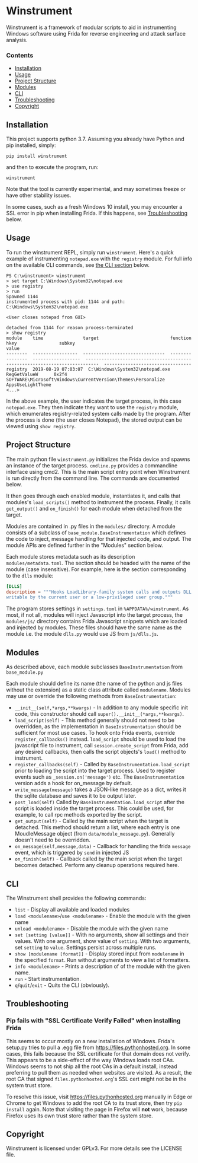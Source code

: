 # Winstrument
Winstrument is a framework of modular scripts to aid in instrumenting Windows software using Frida for reverse engineering and attack surface analysis.

### Contents
* [Installation](#installation)
* [Usage](#usage)
* [Project Structure](#project-structure)
* [Modules](#modules)
* [CLI](#cli)
* [Troubleshooting](#troubleshooting)
* [Copyright](#copyright)

## Installation
This project supports python 3.7.
Assuming you already have Python and pip installed, simply:

~~~
pip install winstrument
~~~
and then to execute the program, run:
~~~
winstrument
~~~

Note that the tool is currently experimental, and may sometimes freeze or have other stability issues.

In some cases, such as a fresh Windows 10 install, you may encounter a SSL error in pip when installing Frida. If this happens, see [Troubleshooting](#troubleshooting) below.
## Usage

To run the winstrument REPL, simply run `winstrument`.
Here's a quick example of instrumenting `notepad.exe` with the `registry` module. For full info on the available CLI commands, see [the CLI section](#CLI) below.

```
PS C:\winstrument> winstrument
> set target C:\Windows\System32\notepad.exe
> use registry
> run
Spawned 1144
instrumented process with pid: 1144 and path: C:\Windows\System32\notepad.exe

<User closes notepad from GUI>

detached from 1144 for reason process-terminated
> show registry
module    time               target                           function          hkey                subkey                                                                       value
--------  -----------------  -------------------------------  ----------------  ------------------  ---------------------------------------------------------------------------  ---------------------------------
registry  2019-08-19 07:03:07  C:\Windows\System32\notepad.exe  RegGetValueW      0x2f4               SOFTWARE\Microsoft\Windows\CurrentVersion\Themes\Personalize                 AppsUseLightTheme
<...>
```

In the above example, the user indicates the target process, in this case `notepad.exe`. They then indicate they want to use the `registry` module, which enumerates registry-related system calls made by the program. After the process is done (the user closes Notepad), the stored output can be viewed using `show registry`.
## Project Structure

The main python file `winstrument.py` initializes the Frida device and spawns an instance of the target process. 
`cmdline.py` provides a commandline interface using cmd2. This is the main script entry point when Winstrument is run directly from the command line. The commands are documented below. 

It then goes through each enabled module, instantiates it, and calls that modules's `load_scripts()` method to instrument the process.
Finally, it calls `get_output()` and `on_finish()` for each module when detached from the target.

Modules are contained in .py files in the `modules/` directory. A module consists of a subclass of `base_module.BaseInstrumentation` which defines the code to inject, message handling for that injected code, and output.
The module APIs are defined further in the "Modules" section below.

Each module stores metadata such as its description `modules/metadata.toml`. The section should be headed with the name of the module (case insensitive).
For example, here is the section corresponding to the `dlls`  module:

~~~ toml
[DLLS]
description = """Hooks LoadLibrary-family system calls and outputs DLL loads where part of the search path might be
writable by the current user or a low-privileged user group."""
~~~

The program stores settings in `settings.toml` in `%APPDATA%/winstrument`.
As most, if not all, modules will inject Javascript into the target process, the `modules/js/` directory contains Frida Javascript snippets which are loaded and injected by modules. 
These files should have the same name as the module i.e. the module `dlls.py` would use JS from `js/dlls.js`.


## Modules

As described above, each module subclasses `BaseInstrumentation` from `base_module.py`

Each module should define its name (the name of the python and js files without the extension) as a static class attribute called `modulename`. 
Modules may use or override the following methods from `BaseInstrumentation`:
* `__init__(self,*args,**kwargs)` - In addition to any module specific init code, this constructor should call `super().__init__(*args,**kwargs)`.  
* `load_script(self)` - This method generally should not need to be overridden, as the implementation in `BaseInstrumentation` should be sufficient for most use cases. To hook onto Frida events, override `register_callbacks()` instead. `load_script` should be used to load the javascript file to instrument, call `session.create_script` from Frida, add any desired callbacks, then calls the script objects's `load()` method to instrument.
* `register_callbacks(self)` - Called by `BaseInstrumentation.load_script` prior to loading the script into the target process. Used to register events such as `_session.on('message')` etc. The `BaseInstrumentation` version adds a hook for on_message by default.
* `write_message(message)` takes a JSON-like message as a dict, writes it the sqlite database and saves it to be output later.
* `post_load(self)` Called by `BaseInstrumentation.load_script` after the script is loaded inside the target process. This could be used, for example, to call rpc methods exported by the script.
* `get_output(self)` - Called by the main script when the target is detached. This method should return a list, where each entry is one MoudleMessage object (from `data/module_message.py`). Generally doesn't need to be overridden.
* `on_message(self,message,data)` - Callback for handling the frida `message` event, which is triggered by `send` in injected JS
* `on_finish(self)` - Callback called by the main script when the target becomes detached. Perform any cleanup operations required here.

## CLI

The Winstrument shell provides the following commands:
* `list` - Display all available and loaded modules
* `load <modulename>`/`use <modulename>` - Enable the module with the given name
* `unload <modulename>` - Disable the module with the given name
* `set [setting [value]]` - With no arguments, show all settings and their values.  With one argument, show value of `setting`. With two arguments, set `setting` to `value`. Settings persist across multiple runs.
* `show [modulename [format]]` - Display stored input from `modulename` in the specified `format`. Run without arguments to view a list of formatters.
* `info <modulename>` - Prints a description of of the module with the given name.
* `run` - Start instrumentation.
* `q`/`quit`/`exit` - Quits the CLI (obviously).

## Troubleshooting

### Pip fails with "SSL Certificate Verify Failed" when installing Frida
This seems to occur mostly on a new installation of Windows. Frida's setup.py tries to pull a .egg file from https://files.pythonhosted.org. In some cases, this fails because the SSL certificate for that domain does not verify. This appears to be a side-effect of the way Windows loads root CAs. Windows seems to not ship all the root CAs in a default install, instead preferring to pull them as needed when websites are visited. As a result, the root CA that signed `files.pythonhosted.org`'s SSL cert might not be in the system trust store.

To resolve this issue, visit https://files.pythonhosted.org manually in Edge or Chrome to get Windows to add the root CA to its trust store, then try `pip install` again.
Note that visiting the page in Firefox will **not** work, because Firefox uses its own trust store rather than the system store.


## Copyright
Winstrument is licensed under GPLv3. For more details see the LICENSE file.